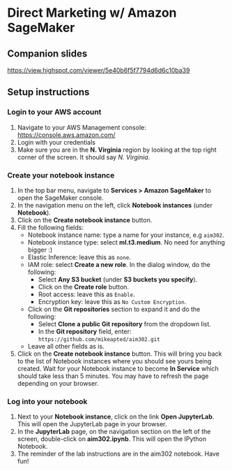 # Direct Marketing w/ Amazon SageMaker

## Companion slides

https://view.highspot.com/viewer/5e40b6f5f7794d6d6c10ba39

## Setup instructions

### Login to your AWS account

1. Navigate to your AWS Management console: https://console.aws.amazon.com/
1. Login with your credentials
1. Make sure you are in the **N. Virginia** region by looking at the top right corner of the screen. It should say _N. Virginia_.

### Create your notebook instance

1. In the top bar menu, navigate to **Services > Amazon SageMaker** to open the SageMaker console.
1. In the navigation menu on the left, click **Notebook instances** (under **Notebook**).
1. Click on the **Create notebook instance** button.
1. Fill the following fields:
   * Notebook instance name: type a name for your instance, e.g `aim302`.
   * Notebook instance type: select **ml.t3.medium**. No need for anything bigger :)
   * Elastic Inference: leave this as `none`.
   * IAM role: select **Create a new role**. In the dialog window, do the following:
     * Select **Any S3 bucket** (under **S3 buckets you specify**).
     * Click on the **Create role** button.
     * Root access: leave this as `Enable`.
     * Encryption key: leave this as `No Custom Encryption`.
   * Click on the **Git repositories** section to expand it and do the following:
     * Select **Clone a public Git repository** from the dropdown list.
     * In the **Git repository** field, enter: `https://github.com/mikeapted/aim302.git`
   * Leave all other fields as is.
1. Click on the **Create notebook instance** button. This will bring you back to the list of Notebook instances where you should see yours being created. Wait for your Notebook instance to become **In Service** which should take less than 5 minutes. You may have to refresh the page depending on your browser.

### Log into your notebook

1. Next to your **Notebook instance**, click on the link **Open JupyterLab**. This will open the JupyterLab page in your browser.
1. In the **JupyterLab** page, on the navigation section on the left of the screen, double-click on **aim302.ipynb**. This will open the IPython Notebook.
1. The reminder of the lab instructions are in the aim302 notebook. Have fun!

